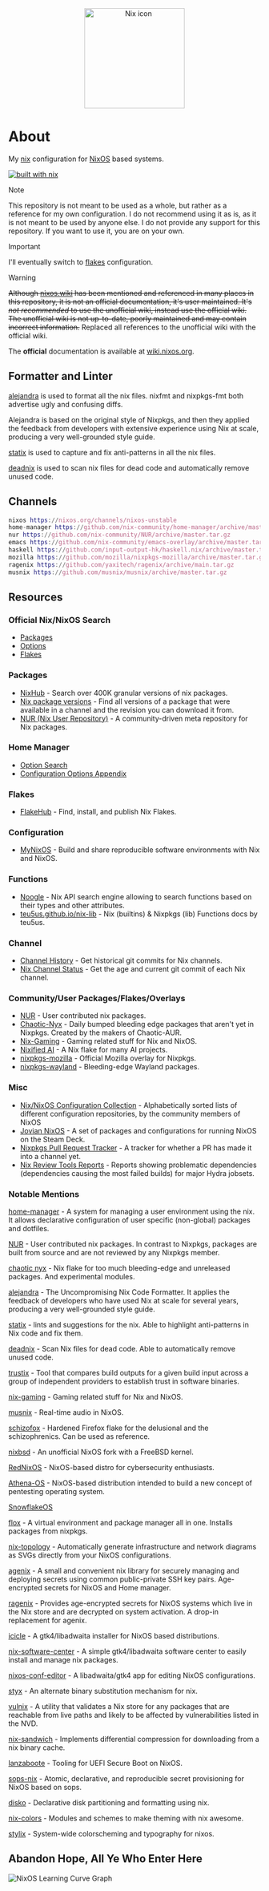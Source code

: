 <div align="center">
  <img src="images/nixos.png" alt="Nix icon" widdth="200" height="200">
</div>

# About

My [nix](https://nixos.org/learn.html) configuration for [NixOS](https://nixos.org) based systems.

[![built with nix](https://builtwithnix.org/badge.svg)](https://builtwithnix.org)

> [!NOTE]  
> This repository is not meant to be used as a whole, but rather as a reference for my own configuration. I do not recommend using it as is, as it is not meant to be used by anyone else. I do not provide any support for this repository. If you want to use it, you are on your own.

> [!IMPORTANT]
> I'll eventually switch to [flakes](https://wiki.nixos.org/wiki/Flakes) configuration.

> [!WARNING]
> ~~Although [nixos.wiki](https://nixos.wiki) has been mentioned and referenced in many places in this repository, it is not an official documentation, it's user maintained. It's *not recommended* to use the unofficial wiki, instead use the official wiki. The unofficial wiki is not up-to-date, poorly maintained and may contain incorrect information.~~ Replaced all references to the unofficial wiki with the official wiki.
>
> The **official** documentation is available at [wiki.nixos.org](https://wiki.nixos.org).

## Formatter and Linter

[alejandra](https://github.com/kamadorueda/alejandra) is used to format all the nix files. nixfmt and nixpkgs-fmt both advertise ugly and confusing diffs.

Alejandra is based on the original style of Nixpkgs, and then they applied the feedback from developers with extensive experience using Nix at scale, producing a very well-grounded style guide.

[statix](https://github.com/nerdypepper/statix) is used to capture and fix anti-patterns in all the nix files.

[deadnix](https://github.com/astro/deadnix) is used to scan nix files for dead code and automatically remove unused code.

## Channels

```nix
nixos https://nixos.org/channels/nixos-unstable
home-manager https://github.com/nix-community/home-manager/archive/master.tar.gz
nur https://github.com/nix-community/NUR/archive/master.tar.gz
emacs https://github.com/nix-community/emacs-overlay/archive/master.tar.gz
haskell https://github.com/input-output-hk/haskell.nix/archive/master.tar.gz
mozilla https://github.com/mozilla/nixpkgs-mozilla/archive/master.tar.gz
ragenix https://github.com/yaxitech/ragenix/archive/main.tar.gz
musnix https://github.com/musnix/musnix/archive/master.tar.gz
```

## Resources

### Official Nix/NixOS Search

- [Packages](https://search.nixos.org/packages)
- [Options](https://search.nixos.org/options)
- [Flakes](https://search.nixos.org/flakes)

### Packages

- [NixHub](https://www.nixhub.io) - Search over 400K granular versions of nix packages.
- [Nix package versions](https://lazamar.co.uk/nix-versions) - Find all versions of a package that were available in a channel and the revision you can download it from.
- [NUR (Nix User Repository)](https://nur.nix-community.org) - A community-driven meta repository for Nix packages.

### Home Manager

- [Option Search](https://home-manager-options.extranix.com)
- [Configuration Options Appendix](https://nix-community.github.io/home-manager/options.xhtml)

### Flakes

- [FlakeHub](https://flakehub.com) - Find, install, and publish Nix Flakes.

### Configuration

- [MyNixOS](https://mynixos.com) - Build and share reproducible software environments with Nix and NixOS.

### Functions

- [Noogle](https://noogle.dev) - Nix API search engine allowing to search functions based on their types and other attributes.
- [teu5us.github.io/nix-lib](https://teu5us.github.io/nix-lib.html) - Nix (builtins) & Nixpkgs (lib) Functions docs by teu5us.

### Channel

- [Channel History](https://channels.nix.gsc.io/) - Get historical git commits for Nix channels.
- [Nix Channel Status](https://status.nixos.org) - Get the age and current git commit of each Nix channel.

### Community/User Packages/Flakes/Overlays

- [NUR](https://github.com/nix-community/NUR/) - User contributed nix packages.
- [Chaotic-Nyx](https://github.com/chaotic-cx/nyx) - Daily bumped bleeding edge packages that aren't yet in Nixpkgs. Created by the makers of Chaotic-AUR.
- [Nix-Gaming](https://github.com/fufexan/nix-gaming) - Gaming related stuff for Nix and NixOS.
- [Nixified AI](https://nixified.ai) -  A Nix flake for many AI projects.
- [nixpkgs-mozilla](https://github.com/mozilla/nixpkgs-mozilla) -  Official Mozilla overlay for Nixpkgs.
- [nixpkgs-wayland](https://github.com/nix-community/nixpkgs-wayland) - Bleeding-edge Wayland packages.

### Misc

- [Nix/NixOS Configuration Collection](https://wiki.nixos.org/wiki/Configuration_Collection) - Alphabetically sorted lists of different configuration repositories, by the community members of NixOS
- [Jovian NixOS](https://jovian-experiments.github.io/Jovian-NixOS/index.html) - A set of packages and configurations for running NixOS on the Steam Deck.
- [Nixpkgs Pull Request Tracker](https://nixpk.gs/pr-tracker.html) - A tracker for whether a PR has made it into a channel yet.
- [Nix Review Tools Reports](https://malob.github.io/nix-review-tools-reports/) - Reports showing problematic dependencies (dependencies causing the most failed builds) for major Hydra jobsets.

### Notable Mentions

[home-manager](https://github.com/nix-community/home-manager) - A system for managing a user environment using the nix. It allows declarative configuration of user specific (non-global) packages and dotfiles.

[NUR](https://github.com/nix-community/NUR) - User contributed nix packages. In contrast to Nixpkgs, packages are built from source and are not reviewed by any Nixpkgs member.

[chaotic nyx](https://github.com/chaotic-cx/nyx) - Nix flake for too much bleeding-edge and unreleased packages. And experimental modules.

[alejandra](https://github.com/kamadorueda/alejandra) - The Uncompromising Nix Code Formatter. It applies the feedback of developers who have used Nix at scale for several years, producing a very well-grounded style guide.

[statix](https://github.com/nerdypepper/statix) - lints and suggestions for the nix. Able to highlight anti-patterns in Nix code and fix them.

[deadnix](https://github.com/astro/deadnix) -  Scan Nix files for dead code. Able to automatically remove unused code.

[trustix](https://github.com/nix-community/trustix) - Tool that compares build outputs for a given build input across a group of independent providers to establish trust in software binaries.

[nix-gaming](https://github.com/fufexan/nix-gaming) - Gaming related stuff for Nix and NixOS.

[musnix](https://github.com/musnix/musnix) - Real-time audio in NixOS.

[schizofox](https://github.com/schizofox/schizofox) - Hardened Firefox flake for the delusional and the schizophrenics. Can be used as reference.

[nixbsd](https://github.com/nixos-bsd/nixbsd) - An unofficial NixOS fork with a FreeBSD kernel.

[RedNixOS](https://github.com/redcode-labs/RedNixOS) - NixOS-based distro for cybersecurity enthusiasts.

[Athena-OS](https://github.com/Athena-OS) - NixOS-based distribution intended to build a new concept of pentesting operating system.

[SnowflakeOS](https://snowflakeos.org)

[flox](https://github.com/flox/flox) - A virtual environment and package manager all in one. Installs packages from nixpkgs.

[nix-topology](https://github.com/oddlama/nix-topology) - Automatically generate infrastructure and network diagrams as SVGs directly from your NixOS configurations.

[agenix](https://github.com/ryantm/agenix) - A small and convenient nix library for securely managing and deploying secrets using common public-private SSH key pairs. Age-encrypted secrets for NixOS and Home manager.

[ragenix](https://github.com/yaxitech/ragenix) - Provides age-encrypted secrets for NixOS systems which live in the Nix store and are decrypted on system activation. A drop-in replacement for agenix.

[icicle](https://github.com/snowfallorg/icicle) -  A gtk4/libadwaita installer for NixOS based distributions.

[nix-software-center](https://github.com/snowfallorg/nix-software-center) -  A simple gtk4/libadwaita software center to easily install and manage nix packages.

[nixos-conf-editor](https://github.com/snowfallorg/nixos-conf-editor) -  A libadwaita/gtk4 app for editing NixOS configurations.

[styx](https://github.com/dnr/styx) - An alternate binary substitution mechanism for nix.

[vulnix](https://github.com/nix-community/vulnix) - A utility that validates a Nix store for any packages that are reachable from live paths and likely to be affected by vulnerabilities listed in the NVD.

[nix-sandwich](https://github.com/dnr/nix-sandwich) - Implements differential compression for downloading from a nix binary cache.

[lanzaboote](https://github.com/nix-community/lanzaboote) - Tooling for UEFI Secure Boot on NixOS.

[sops-nix](https://github.com/Mic92/sops-nix) - Atomic, declarative, and reproducible secret provisioning for NixOS based on sops.

[disko](https://github.com/nix-community/disko) - Declarative disk partitioning and formatting using nix.

[nix-colors](https://github.com/Misterio77/nix-colors) - Modules and schemes to make theming with nix awesome.

[stylix](https://github.com/danth/stylix) - System-wide colorscheming and typography for nixos.

## Abandon Hope, All Ye Who Enter Here

![NixOS Learning Curve Graph](images/nixos-learning-curve.png)
